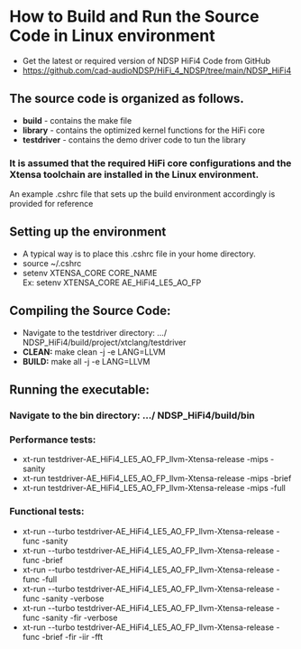 # How to Build and Run the Source Code in Linux environment
  * Get the latest or required version of NDSP HiFi4 Code from GitHub 
  * https://github.com/cad-audioNDSP/HiFi_4_NDSP/tree/main/NDSP_HiFi4

## The source code is organized as follows.
  * **build** - contains the make file 
  * **library** - contains the optimized kernel functions for the HiFi core 
  * **testdriver** - contains the demo driver code to tun the library   

### It is assumed that the required HiFi core configurations and the Xtensa toolchain are installed in the Linux environment.
 An example .cshrc file that sets up the build environment accordingly is provided for reference 

## Setting up the environment 
  * A typical way is to place this .cshrc file in your home directory. 
  * source ~/.cshrc 
  * setenv XTENSA_CORE CORE_NAME     
    Ex: setenv XTENSA_CORE AE_HiFi4_LE5_AO_FP  

## Compiling the Source Code: 
  * Navigate to the testdriver directory:   …/ NDSP_HiFi4/build/project/xtclang/testdriver
  * **CLEAN:**  make clean -j -e LANG=LLVM  
  * **BUILD:**  make all -j -e LANG=LLVM 


## Running the executable: 
  ### Navigate to the bin directory: …/ NDSP_HiFi4/build/bin
  ### Performance tests:
  * xt-run testdriver-AE_HiFi4_LE5_AO_FP_llvm-Xtensa-release -mips -sanity         
  * xt-run testdriver-AE_HiFi4_LE5_AO_FP_llvm-Xtensa-release -mips -brief 
  * xt-run testdriver-AE_HiFi4_LE5_AO_FP_llvm-Xtensa-release -mips -full   
  ###	Functional tests:
  * xt-run --turbo testdriver-AE_HiFi4_LE5_AO_FP_llvm-Xtensa-release -func -sanity
  * xt-run --turbo testdriver-AE_HiFi4_LE5_AO_FP_llvm-Xtensa-release -func -brief
  * xt-run --turbo testdriver-AE_HiFi4_LE5_AO_FP_llvm-Xtensa-release -func -full
  * xt-run --turbo testdriver-AE_HiFi4_LE5_AO_FP_llvm-Xtensa-release -func -sanity -verbose 
  * xt-run --turbo testdriver-AE_HiFi4_LE5_AO_FP_llvm-Xtensa-release -func -sanity -fir -verbose 
  * xt-run --turbo testdriver-AE_HiFi4_LE5_AO_FP_llvm-Xtensa-release -func -brief -fir -iir -fft
